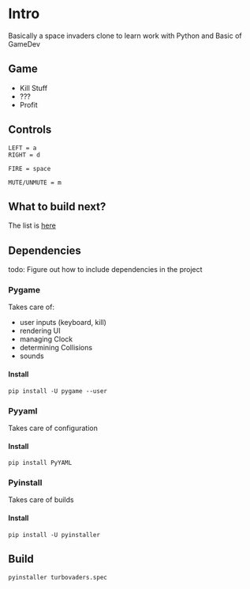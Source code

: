 # Intro

Basically a space invaders clone to learn work with Python and Basic of GameDev


## Game

* Kill Stuff
* ???
* Profit
## Controls
```
LEFT = a
RIGHT = d

FIRE = space

MUTE/UNMUTE = m
```

## What to build next?
The list is [here](TODO.md)

## Dependencies
todo: Figure out how to include dependencies in the project

### Pygame
Takes care of:
* user inputs (keyboard, kill)
* rendering UI
* managing Clock
* determining Collisions
* sounds

#### Install
`pip install -U pygame --user`

### Pyyaml
Takes care of configuration
#### Install
`pip install PyYAML`


### Pyinstall
Takes care of builds

#### Install
`pip install -U pyinstaller`


## Build

`pyinstaller turbovaders.spec`